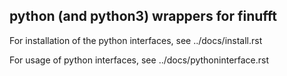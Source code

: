 ## python (and python3) wrappers for finufft

For installation of the python interfaces, see ../docs/install.rst

For usage of python interfaces, see ../docs/pythoninterface.rst
